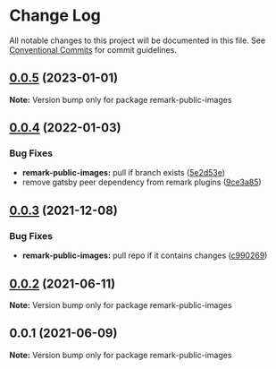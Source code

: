 # Change Log

All notable changes to this project will be documented in this file.
See [Conventional Commits](https://conventionalcommits.org) for commit guidelines.

## [0.0.5](https://github.com/adaltas/remark-gatsby-plugins/compare/remark-public-images@0.0.4...remark-public-images@0.0.5) (2023-01-01)

**Note:** Version bump only for package remark-public-images





## [0.0.4](https://github.com/adaltas/remark-gatsby-plugins/compare/remark-public-images@0.0.3...remark-public-images@0.0.4) (2022-01-03)


### Bug Fixes

* **remark-public-images:** pull if branch exists ([5e2d53e](https://github.com/adaltas/remark-gatsby-plugins/commit/5e2d53e0a9ae9b6bfae8085b83a7effc0df32336))
* remove gatsby peer dependency from remark plugins ([9ce3a85](https://github.com/adaltas/remark-gatsby-plugins/commit/9ce3a8501f3b47807b9ffa44ba7e0ddcdcc7b34b))





## [0.0.3](https://github.com/adaltas/remark-gatsby-plugins/compare/remark-public-images@0.0.2...remark-public-images@0.0.3) (2021-12-08)


### Bug Fixes

* **remark-public-images:** pull repo if it contains changes ([c990269](https://github.com/adaltas/remark-gatsby-plugins/commit/c9902698599f4bceb9de377e18b8b9555a50d029))





## [0.0.2](https://github.com/adaltas/remark-gatsby-plugins/compare/remark-public-images@0.0.1...remark-public-images@0.0.2) (2021-06-11)

**Note:** Version bump only for package remark-public-images





## 0.0.1 (2021-06-09)

**Note:** Version bump only for package remark-public-images
